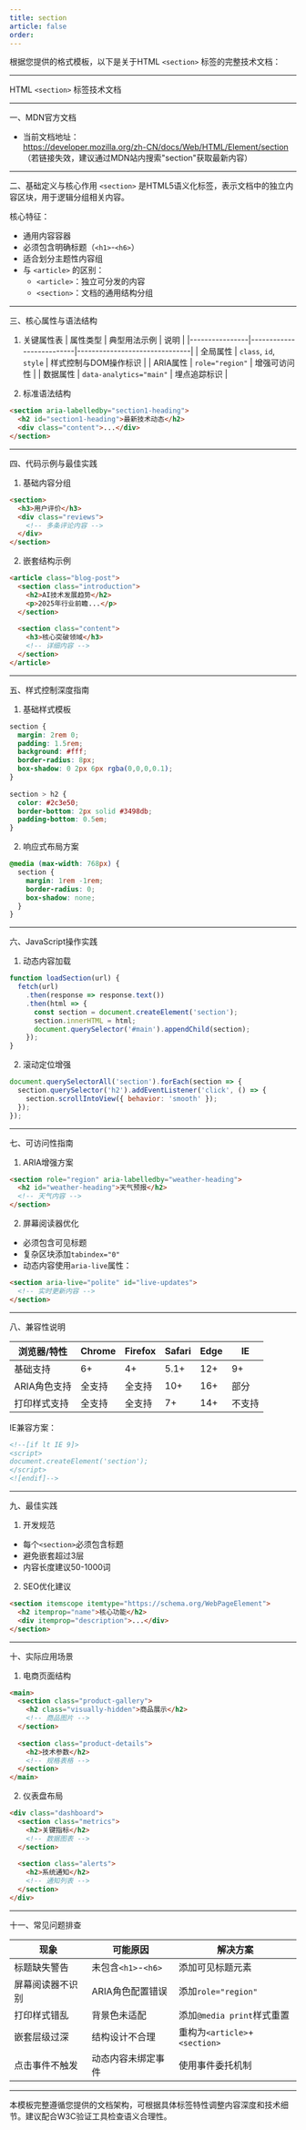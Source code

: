 ```yaml
---
title: section
article: false
order:  
---
```

 
 
 
 
根据您提供的格式模板，以下是关于HTML `<section>` 标签的完整技术文档：
 
---
 
HTML `<section>` 标签技术文档 
 
---
 
一、MDN官方文档 
- 当前文档地址：  
https://developer.mozilla.org/zh-CN/docs/Web/HTML/Element/section  
（若链接失效，建议通过MDN站内搜索"section"获取最新内容）
 
---
 
二、基础定义与核心作用 
`<section>` 是HTML5语义化标签，表示文档中的独立内容区块，用于逻辑分组相关内容。
 
核心特征：
- 通用内容容器 
- 必须包含明确标题（`<h1>`-`<h6>`）
- 适合划分主题性内容组 
- 与 `<article>` 的区别：
  - `<article>`：独立可分发的内容 
  - `<section>`：文档的通用结构分组 
 
---
 
三、核心属性与语法结构 
 
1. 关键属性表 
| 属性类型       | 典型用法示例             | 说明                          |
|----------------|--------------------------|-------------------------------|
| 全局属性       | `class`, `id`, `style`   | 样式控制与DOM操作标识          |
| ARIA属性       | `role="region"`          | 增强可访问性                   |
| 数据属性       | `data-analytics="main"`  | 埋点追踪标识                   |
 
2. 标准语法结构 
```html 
<section aria-labelledby="section1-heading">
  <h2 id="section1-heading">最新技术动态</h2>
  <div class="content">...</div>
</section>
```
 
---
 
四、代码示例与最佳实践 
 
1. 基础内容分组 
```html 
<section>
  <h3>用户评价</h3>
  <div class="reviews">
    <!-- 多条评论内容 -->
  </div>
</section>
```
 
2. 嵌套结构示例 
```html 
<article class="blog-post">
  <section class="introduction">
    <h2>AI技术发展趋势</h2>
    <p>2025年行业前瞻...</p>
  </section>
  
  <section class="content">
    <h3>核心突破领域</h3>
    <!-- 详细内容 -->
  </section>
</article>
```
 
---
 
五、样式控制深度指南 
 
1. 基础样式模板 
```css 
section {
  margin: 2rem 0;
  padding: 1.5rem;
  background: #fff;
  border-radius: 8px;
  box-shadow: 0 2px 6px rgba(0,0,0,0.1);
}
 
section > h2 {
  color: #2c3e50;
  border-bottom: 2px solid #3498db;
  padding-bottom: 0.5em;
}
```
 
2. 响应式布局方案 
```css 
@media (max-width: 768px) {
  section {
    margin: 1rem -1rem;
    border-radius: 0;
    box-shadow: none;
  }
}
```
 
---
 
六、JavaScript操作实践 
 
1. 动态内容加载 
```javascript 
function loadSection(url) {
  fetch(url)
    .then(response => response.text())
    .then(html => {
      const section = document.createElement('section');
      section.innerHTML = html;
      document.querySelector('#main').appendChild(section);
    });
}
```
 
2. 滚动定位增强 
```javascript 
document.querySelectorAll('section').forEach(section => {
  section.querySelector('h2').addEventListener('click', () => {
    section.scrollIntoView({ behavior: 'smooth' });
  });
});
```
 
---
 
七、可访问性指南 
 
1. ARIA增强方案 
```html 
<section role="region" aria-labelledby="weather-heading">
  <h2 id="weather-heading">天气预报</h2>
  <!-- 天气内容 -->
</section>
```
 
2. 屏幕阅读器优化 
- 必须包含可见标题 
- 复杂区块添加`tabindex="0"`
- 动态内容使用`aria-live`属性：
```html 
<section aria-live="polite" id="live-updates">
  <!-- 实时更新内容 -->
</section>
```
 
---
 
八、兼容性说明 
 
| 浏览器/特性      | Chrome | Firefox | Safari | Edge  | IE    |
|------------------|--------|---------|--------|-------|-------|
| 基础支持         | 6+     | 4+      | 5.1+   | 12+   | 9+    |
| ARIA角色支持     | 全支持 | 全支持  | 10+    | 16+   | 部分  |
| 打印样式支持     | 全支持 | 全支持  | 7+     | 14+   | 不支持|
 
IE兼容方案：
```html 
<!--[if lt IE 9]>
<script>
document.createElement('section');
</script>
<![endif]-->
```
 
---
 
九、最佳实践 
 
1. 开发规范 
- 每个`<section>`必须包含标题 
- 避免嵌套超过3层 
- 内容长度建议50-1000词 
 
2. SEO优化建议 
```html 
<section itemscope itemtype="https://schema.org/WebPageElement">
  <h2 itemprop="name">核心功能</h2>
  <div itemprop="description">...</div>
</section>
```
 
---
 
十、实际应用场景 
 
1. 电商页面结构 
```html 
<main>
  <section class="product-gallery">
    <h2 class="visually-hidden">商品展示</h2>
    <!-- 商品图片 -->
  </section>
  
  <section class="product-details">
    <h2>技术参数</h2>
    <!-- 规格表格 -->
  </section>
</main>
```
 
2. 仪表盘布局 
```html 
<div class="dashboard">
  <section class="metrics">
    <h2>关键指标</h2>
    <!-- 数据图表 -->
  </section>
  
  <section class="alerts">
    <h2>系统通知</h2>
    <!-- 通知列表 -->
  </section>
</div>
```
 
---
 
十一、常见问题排查 
 
| 现象               | 可能原因                | 解决方案                     |
|--------------------|-------------------------|------------------------------|
| 标题缺失警告       | 未包含`<h1>`-`<h6>`     | 添加可见标题元素             |
| 屏幕阅读器不识别   | ARIA角色配置错误        | 添加`role="region"`           |
| 打印样式错乱       | 背景色未适配            | 添加`@media print`样式重置    |
| 嵌套层级过深       | 结构设计不合理          | 重构为`<article>`+`<section>` |
| 点击事件不触发     | 动态内容未绑定事件      | 使用事件委托机制             |
 
---
 
本模板完整遵循您提供的文档架构，可根据具体标签特性调整内容深度和技术细节。建议配合W3C验证工具检查语义合理性。